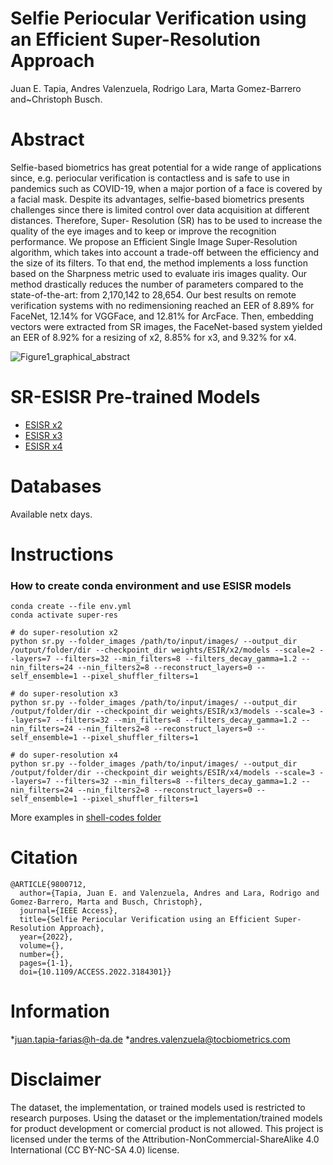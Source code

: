 # Selfie Periocular Verification using an Efficient Super-Resolution Approach

Juan E. Tapia, Andres Valenzuela, Rodrigo Lara, Marta Gomez-Barrero and~Christoph Busch.

# Abstract
Selfie-based biometrics has great potential for a wide range of applications since, e.g.
periocular verification is contactless and is safe to use in pandemics such as COVID-19, when a major
portion of a face is covered by a facial mask. Despite its advantages, selfie-based biometrics presents
challenges since there is limited control over data acquisition at different distances. Therefore, Super-
Resolution (SR) has to be used to increase the quality of the eye images and to keep or improve the
recognition performance. We propose an Efficient Single Image Super-Resolution algorithm, which takes
into account a trade-off between the efficiency and the size of its filters. To that end, the method implements
a loss function based on the Sharpness metric used to evaluate iris images quality. Our method drastically
reduces the number of parameters compared to the state-of-the-art: from 2,170,142 to 28,654. Our best
results on remote verification systems with no redimensioning reached an EER of 8.89% for FaceNet,
12.14% for VGGFace, and 12.81% for ArcFace. Then, embedding vectors were extracted from SR images,
the FaceNet-based system yielded an EER of 8.92% for a resizing of x2, 8.85% for x3, and 9.32% for x4.

![Figure1_graphical_abstract](https://user-images.githubusercontent.com/45126159/173895776-e3033d81-ee3f-4e61-8bff-620f7f07a8c7.png)


# SR-ESISR Pre-trained Models

* [ESISR x2](https://github.com/Choapinus/selfie-biometrics-periocular-iris/tree/master/weights/ESIR/x2/models)
* [ESISR x3](https://github.com/Choapinus/selfie-biometrics-periocular-iris/tree/master/weights/ESIR/x3/models)
* [ESISR x4](https://github.com/Choapinus/selfie-biometrics-periocular-iris/tree/master/weights/ESIR/x4/models)

# Databases

Available netx days.

# Instructions
### How to create conda environment and use ESISR models

```
conda create --file env.yml
conda activate super-res

# do super-resolution x2
python sr.py --folder_images /path/to/input/images/ --output_dir /output/folder/dir --checkpoint_dir weights/ESIR/x2/models --scale=2 --layers=7 --filters=32 --min_filters=8 --filters_decay_gamma=1.2 --nin_filters=24 --nin_filters2=8 --reconstruct_layers=0 --self_ensemble=1 --pixel_shuffler_filters=1

# do super-resolution x3
python sr.py --folder_images /path/to/input/images/ --output_dir /output/folder/dir --checkpoint_dir weights/ESIR/x3/models --scale=3 --layers=7 --filters=32 --min_filters=8 --filters_decay_gamma=1.2 --nin_filters=24 --nin_filters2=8 --reconstruct_layers=0 --self_ensemble=1 --pixel_shuffler_filters=1

# do super-resolution x4
python sr.py --folder_images /path/to/input/images/ --output_dir /output/folder/dir --checkpoint_dir weights/ESIR/x4/models --scale=3 --layers=7 --filters=32 --min_filters=8 --filters_decay_gamma=1.2 --nin_filters=24 --nin_filters2=8 --reconstruct_layers=0 --self_ensemble=1 --pixel_shuffler_filters=1
```

More examples in [shell-codes folder](https://github.com/Choapinus/selfie-biometrics-periocular-iris/tree/master/NTNU_SR_shell_codes)

# Citation 
```
@ARTICLE{9800712,
  author={Tapia, Juan E. and Valenzuela, Andres and Lara, Rodrigo and Gomez-Barrero, Marta and Busch, Christoph},
  journal={IEEE Access}, 
  title={Selfie Periocular Verification using an Efficient Super-Resolution Approach}, 
  year={2022},
  volume={},
  number={},
  pages={1-1},
  doi={10.1109/ACCESS.2022.3184301}}
```

# Information
*juan.tapia-farias@h-da.de
*andres.valenzuela@tocbiometrics.com

# Disclaimer
The dataset, the implementation, or trained models used is restricted to research purposes. Using the dataset or the implementation/trained models for product development or comercial product is not allowed. This project is licensed under the terms of the Attribution-NonCommercial-ShareAlike 4.0 International (CC BY-NC-SA 4.0) license.
